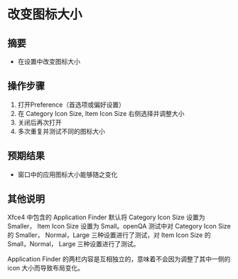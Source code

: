 # 改变图标大小

## 摘要

- 在设置中改变图标大小

## 操作步骤

1. 打开Preference（首选项或偏好设置）
2. 在 Category Icon Size, Item Icon Size 右侧选择并调整大小
3. 关闭后再次打开
4. 多次重复并测试不同的图标大小

## 预期结果

- 窗口中的应用图标大小能够随之变化

## 其他说明

Xfce4 中包含的 Application Finder 默认将 Category Icon Size 设置为 Smaller，
Item Icon Size 设置为 Small。openQA 测试中对 Category Icon Size 的 Smaller，
Normal，Large 三种设置进行了测试，对 Item Icon Size 的 Small，Normal，
Large 三种设置进行了测试。

Application Finder 的两栏内容是互相独立的，意味着不会因为调整了其中一侧的 icon
大小而导致布局变化。
